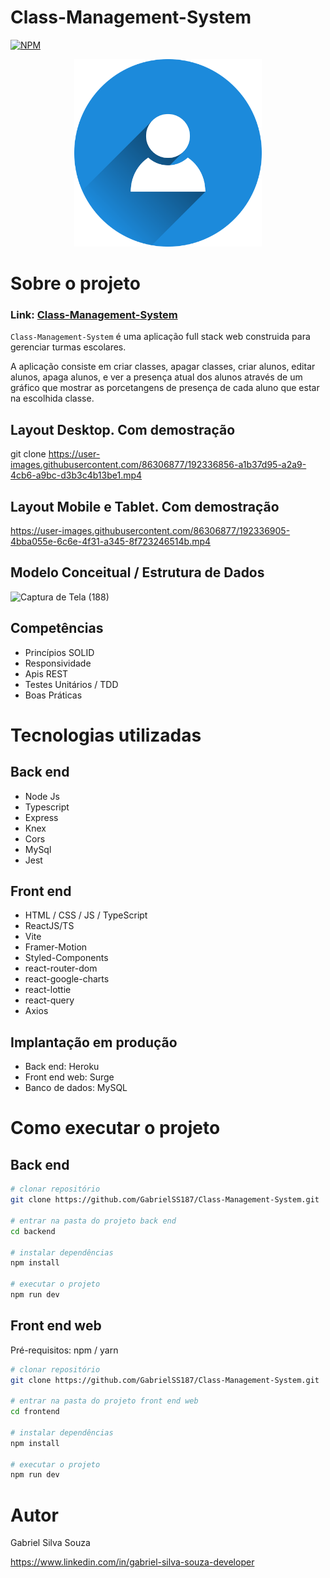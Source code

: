 # Class-Management-System
[![NPM](https://img.shields.io/npm/l/react)](https://github.com/GabrielSS187/Class-Management-System/blob/main/LICENSE) 

<p align="center">
    <img src="frontend/public/img/person-icon.png" height="300px" />
</p>

# Sobre o projeto

### Link: [Class-Management-System](https://class-management-system.surge.sh/)

``Class-Management-System`` é uma aplicação full stack web construida para gerenciar turmas escolares.

A aplicação consiste em criar classes, apagar classes, criar alunos, editar alunos, apaga alunos,
e ver a presença atual dos alunos através de um gráfico que mostrar as porcetangens de presença de
cada aluno que estar na escolhida classe.


## Layout Desktop. Com demostração
git clone https://user-images.githubusercontent.com/86306877/192336856-a1b37d95-a2a9-4cb6-a9bc-d3b3c4b13be1.mp4

## Layout Mobile e Tablet. Com demostração
https://user-images.githubusercontent.com/86306877/192336905-4bba055e-6c6e-4f31-a345-8f723246514b.mp4

## Modelo Conceitual / Estrutura de Dados
![Captura de Tela (188)](https://user-images.githubusercontent.com/86306877/188763110-89b0da92-f6af-4ee4-acb4-b6ecd3f6bfe2.png)

## Competências
- Princípios SOLID
- Responsividade
- Apis REST
- Testes Unitários / TDD
- Boas Práticas

# Tecnologias utilizadas

## Back end
- Node Js
- Typescript
- Express
- Knex
- Cors
- MySql
- Jest

## Front end
- HTML / CSS / JS / TypeScript
- ReactJS/TS
- Vite
- Framer-Motion
- Styled-Components
- react-router-dom
- react-google-charts
- react-lottie
- react-query
- Axios

## Implantação em produção

- Back end: Heroku
- Front end web: Surge
- Banco de dados:  MySQL

# Como executar o projeto

## Back end

```bash
# clonar repositório
git clone https://github.com/GabrielSS187/Class-Management-System.git

# entrar na pasta do projeto back end
cd backend

# instalar dependências
npm install

# executar o projeto
npm run dev
```

## Front end web
Pré-requisitos: npm / yarn

```bash
# clonar repositório
git clone https://github.com/GabrielSS187/Class-Management-System.git

# entrar na pasta do projeto front end web
cd frontend

# instalar dependências
npm install

# executar o projeto
npm run dev
```

# Autor

Gabriel Silva Souza

https://www.linkedin.com/in/gabriel-silva-souza-developer
